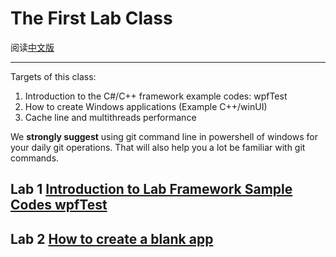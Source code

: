 # The First Lab Class

阅读[中文版](lab_1_cn.md)

***

Targets of this class:
1. Introduction to the C#/C++ framework example codes: wpfTest
2. How to create Windows applications (Example C++/winUI)
3. Cache line and multithreads performance


We **strongly suggest** using git command line
in powershell of windows for your daily git operations. That will 
also help you a lot be familiar with git commands.


## Lab 1 [Introduction to Lab Framework Sample Codes wpfTest](lab_1_1.md)

## Lab 2 [How to create a blank app](lab_1_2.md)






